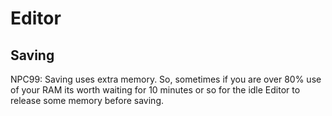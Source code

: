 # Editor


## Saving

NPC99: Saving uses extra memory. So, sometimes if you are over 80% use of your RAM its worth waiting for 10 minutes or so for the idle Editor to release some memory before saving.